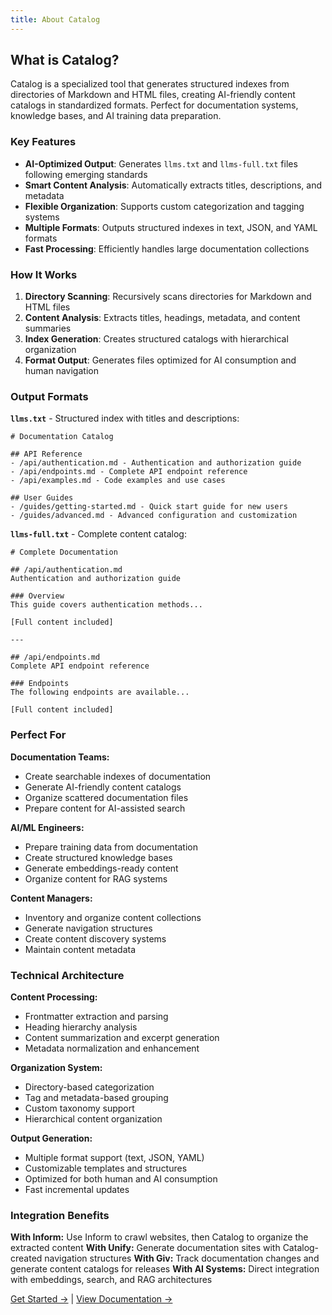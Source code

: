 ```yaml
---
title: About Catalog
---
```


<template slot="title">Catalog – Content Index Generator</template>
<template slot="description">Generate structured content catalogs for AI workflows and documentation systems.</template>

<template slot="hero">
  <h1 style="view-transition-name: catalog-hero">Catalog</h1>
  <p>Organize docs for AI agents. Transform directories into searchable catalogs.</p>
</template>

## What is Catalog?

Catalog is a specialized tool that generates structured indexes from directories of Markdown and HTML files, creating AI-friendly content catalogs in standardized formats. Perfect for documentation systems, knowledge bases, and AI training data preparation.

### Key Features

- **AI-Optimized Output**: Generates `llms.txt` and `llms-full.txt` files following emerging standards
- **Smart Content Analysis**: Automatically extracts titles, descriptions, and metadata
- **Flexible Organization**: Supports custom categorization and tagging systems
- **Multiple Formats**: Outputs structured indexes in text, JSON, and YAML formats
- **Fast Processing**: Efficiently handles large documentation collections

### How It Works

1. **Directory Scanning**: Recursively scans directories for Markdown and HTML files
2. **Content Analysis**: Extracts titles, headings, metadata, and content summaries
3. **Index Generation**: Creates structured catalogs with hierarchical organization
4. **Format Output**: Generates files optimized for AI consumption and human navigation

### Output Formats

**`llms.txt`** - Structured index with titles and descriptions:
```
# Documentation Catalog

## API Reference
- /api/authentication.md - Authentication and authorization guide
- /api/endpoints.md - Complete API endpoint reference
- /api/examples.md - Code examples and use cases

## User Guides
- /guides/getting-started.md - Quick start guide for new users
- /guides/advanced.md - Advanced configuration and customization
```

**`llms-full.txt`** - Complete content catalog:
```
# Complete Documentation

## /api/authentication.md
Authentication and authorization guide

### Overview
This guide covers authentication methods...

[Full content included]

---

## /api/endpoints.md
Complete API endpoint reference

### Endpoints
The following endpoints are available...

[Full content included]
```

### Perfect For

**Documentation Teams:**
- Create searchable indexes of documentation
- Generate AI-friendly content catalogs
- Organize scattered documentation files
- Prepare content for AI-assisted search

**AI/ML Engineers:**
- Prepare training data from documentation
- Create structured knowledge bases
- Generate embeddings-ready content
- Organize content for RAG systems

**Content Managers:**
- Inventory and organize content collections
- Generate navigation structures
- Create content discovery systems
- Maintain content metadata

### Technical Architecture

**Content Processing:**
- Frontmatter extraction and parsing
- Heading hierarchy analysis
- Content summarization and excerpt generation
- Metadata normalization and enhancement

**Organization System:**
- Directory-based categorization
- Tag and metadata-based grouping
- Custom taxonomy support
- Hierarchical content organization

**Output Generation:**
- Multiple format support (text, JSON, YAML)
- Customizable templates and structures
- Optimized for both human and AI consumption
- Fast incremental updates

### Integration Benefits

**With Inform:** Use Inform to crawl websites, then Catalog to organize the extracted content
**With Unify:** Generate documentation sites with Catalog-created navigation structures
**With Giv:** Track documentation changes and generate content catalogs for releases
**With AI Systems:** Direct integration with embeddings, search, and RAG architectures

[Get Started →](/catalog/getting-started/) | [View Documentation →](/catalog/docs/)